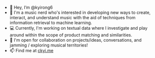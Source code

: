 - 👋 Hey, I’m @kyirong6
- :musical_note: I'm a music nerd who's interested in developing new ways to create, interact, and understand music with the aid of techniques from information retrieval to machine learning.
- :computer: Currently, I'm working on textual data where I investigate and play around within the scope of product matching and similarities.
- :raised_hands: I'm open for collaboration on projects/ideas, conversations, and jamming / exploring musical territories!
- 📫 Find me at [ckyi.me](https://ckyi.me)

<!---
kyirong6/kyirong6 is a ✨ special ✨ repository because its `README.md` (this file) appears on your GitHub profile.
You can click the Preview link to take a look at your changes.
--->
